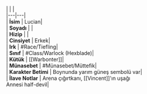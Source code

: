 |  |  |<br>|---|---|<br>| **İsim** | Lucian|<br>| **Soyadı** | |<br>| **Hizip** | |<br>| **Cinsiyet** | Erkek|<br>| **Irk** | #Race/Tiefling|<br>| **Sınıf** | #Class/Warlock (Hexblade)|<br>| **Kütük** | [[Warbonter]]|<br>| **Münasebet** | #Münasebet/Müttefik|<br>| **Karakter Betimi** | Boynunda yarım güneş sembolü var|<br>| **İlave Notlar** | Arena çığırtkanı, [[Vincent]]'ın uşağı<br>Annesi half-devil|<br>